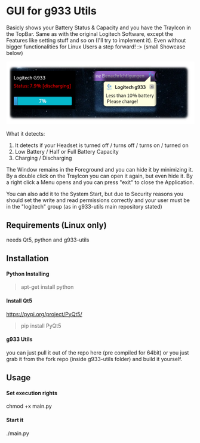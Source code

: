 # GUI for g933 Utils
Basicly shows your Battery Status & Capacity and you have the TrayIcon in the TopBar. Same as with the original Logitech Software, except the Features like setting stuff and so on (I'll try to implement it).  Even without bigger functionalities for Linux Users a step forward! :> (small Showcase below)

![Showcase](showcase.png)

What it detects:
1. It detects if your Headset is turned off / turns off / turns on / turned on
2. Low Battery / Half or Full Battery Capacity
3. Charging / Discharging

The Window remains in the Foreground and you can hide it by minimizing it. By a double click on the TrayIcon you can open it again, but even hide it. By a right click a Menu opens and you can press "exit" to close the Application.

You can also add it to the System Start, but due to Security reasons you should set the write and read permissions correctly and your user must be in the "logitech" group (as in g933-utils main repository stated)

## Requirements (Linux only)
needs Qt5, python and g933-utils

## Installation
#### Python Installing
> apt-get install python

#### Install Qt5 
https://pypi.org/project/PyQt5/
> pip install PyQt5

#### g933 Utils
you can just pull it out of the repo here  (pre compiled for 64bit) or you just grab it from the fork repo (inside g933-utils folder) and build it yourself.

## Usage
#### Set execution rights
chmod +x main.py

#### Start it
./main.py
